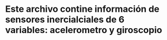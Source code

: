 # Este archivo contine información de sensores inercialciales de 6 variables: acelerometro y giroscopio
